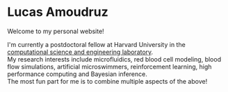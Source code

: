# Lucas Amoudruz

Welcome to my personal website!

I'm currently a postdoctoral fellow at Harvard University in the [computational science and engineering laboratory](https://www.cse-lab.ethz.ch/).  
My research interests include microfluidics, red blood cell modeling, blood flow simulations, artificial microswimmers, reinforcement learning, high performance computing and Bayesian inference.  
The most fun part for me is to combine multiple aspects of the above!  
